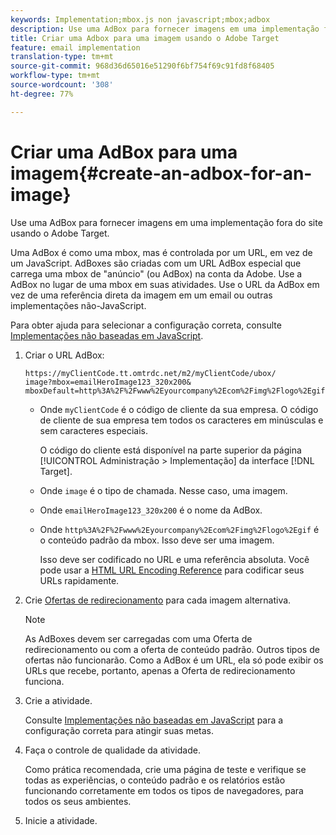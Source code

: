 ```yaml
---
keywords: Implementation;mbox.js non javascript;mbox;adbox
description: Use uma AdBox para fornecer imagens em uma implementação fora do site, usando o Adobe Target.
title: Criar uma Adbox para uma imagem usando o Adobe Target
feature: email implementation
translation-type: tm+mt
source-git-commit: 968d36d65016e51290f6bf754f69c91fd8f68405
workflow-type: tm+mt
source-wordcount: '308'
ht-degree: 77%

---
```



# Criar uma AdBox para uma imagem{#create-an-adbox-for-an-image}

Use uma AdBox para fornecer imagens em uma implementação fora do site usando o Adobe Target.

Uma AdBox é como uma mbox, mas é controlada por um URL, em vez de um JavaScript. AdBoxes são criadas com um URL AdBox especial que carrega uma mbox de &quot;anúncio&quot; (ou AdBox) na conta da Adobe. Use a AdBox no lugar de uma mbox em suas atividades. Use o URL da AdBox em vez de uma referência direta da imagem em um email ou outras implementações não-JavaScript.

Para obter ajuda para selecionar a configuração correta, consulte  [Implementações não baseadas em JavaScript](/help/c-implementing-target/c-non-javascript-based-implementation/non-javascript-based-implementation.md#concept_4799C58B081A43F6B3B8CC25A8D5D7C4).

1. Criar o URL AdBox:

   ```
   https://myClientCode.tt.omtrdc.net/m2/myClientCode/ubox/
   image?mbox=emailHeroImage123_320x200&
   mboxDefault=http%3A%2F%2Fwww%2Eyourcompany%2Ecom%2Fimg%2Flogo%2Egif
   ```

   * Onde `myClientCode` é o código de cliente da sua empresa. O código de cliente de sua empresa tem todos os caracteres em minúsculas e sem caracteres especiais.

      O código do cliente está disponível na parte superior da página [!UICONTROL Administração > Implementação] da interface [!DNL Target].

   * Onde `image` é o tipo de chamada. Nesse caso, uma imagem.

   * Onde `emailHeroImage123_320x200` é o nome da AdBox.

   * Onde `http%3A%2F%2Fwww%2Eyourcompany%2Ecom%2Fimg%2Flogo%2Egif` é o conteúdo padrão da mbox. Isso deve ser uma imagem.

      Isso deve ser codificado no URL e uma referência absoluta. Você pode usar a [HTML URL Encoding Reference](https://www.w3schools.com/tags/ref_urlencode.asp) para codificar seus URLs rapidamente.

1. Crie [Ofertas de redirecionamento](/help/c-experiences/c-manage-content/offer-redirect.md#task_33C80CD722564303B687948261484F94) para cada imagem alternativa.

   >[!NOTE]
   >
   >As AdBoxes devem ser carregadas com uma Oferta de redirecionamento ou com a oferta de conteúdo padrão. Outros tipos de ofertas não funcionarão. Como a AdBox é um URL, ela só pode exibir os URLs que recebe, portanto, apenas a Oferta de redirecionamento funciona.

1. Crie a atividade.

   Consulte [Implementações não baseadas em JavaScript](/help/c-implementing-target/c-non-javascript-based-implementation/non-javascript-based-implementation.md#concept_4799C58B081A43F6B3B8CC25A8D5D7C4) para a configuração correta para atingir suas metas.
1. Faça o controle de qualidade da atividade.

   Como prática recomendada, crie uma página de teste e verifique se todas as experiências, o conteúdo padrão e os relatórios estão funcionando corretamente em todos os tipos de navegadores, para todos os seus ambientes.

1. Inicie a atividade.
